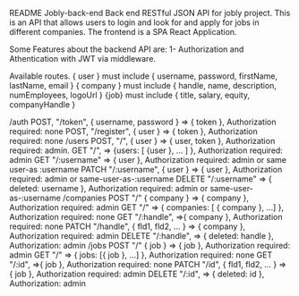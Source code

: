 README
Jobly-back-end
Back end RESTful JSON API for jobly project. This is an API that allows users to login and look for and apply for jobs in different companies. The frontend is a SPA React Application.

Some Features about the backend API are: 1- Authorization and Athentication with JWT via middleware.

Available routes.
{ user } must include { username, password, firstName, lastName, email } { company } must include { handle, name, description, numEmployees, logoUrl } {job} must include { title, salary, equity, companyHandle }

/auth
POST, "/token", { username, password } => { token }, Authorization required: none
POST, "/register", { user } => { token }, Authorization required: none
/users
POST, "/", { user } => { user, token }, Authorization required: admin.
GET "/", => {users: [ {user }, ... ] }, Authorization required: admin
GET "/:username" => { user }, Authorization required: admin or same user-as :username
PATCH "/:username", { user } => { user }, Authorization required: admin or same-user-as-:username
DELETE "/:username"  =>  { deleted: username },  Authorization required: admin or same-user-as-:username
/companies
POST "/" { company } =>  { company }, Authorization required: admin
GET "/"  => { companies: [ { company }, ...] },  Authorization required: none
GET "/:handle",  =>{ company }, Authorization required: none
PATCH "/handle", { fld1, fld2, ... } => { company }, Authorization required: admin
DELETE "/:handle",  => { deleted: handle }, Authorization: admin
/jobs
POST "/" { job } =>  { job }, Authorization required: admin
GET "/"  => { jobs: [{ job }, ...] },  Authorization required: none
GET "/:id",  =>{ job }, Authorization required: none
PATCH "/id", { fld1, fld2, ... } => { job }, Authorization required: admin
DELETE "/:id",  => { deleted: id }, Authorization: admin
